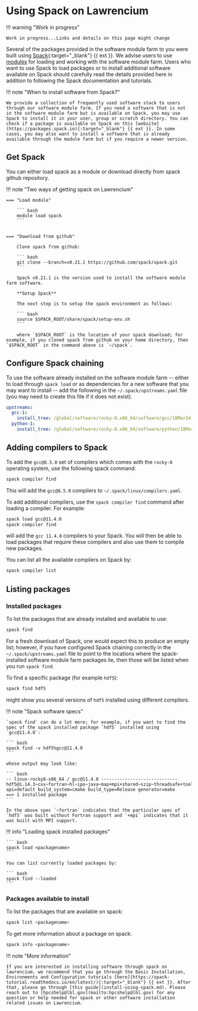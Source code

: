 # Using Spack on Lawrencium

!!! warning "Work in progress"

    Work in progress...Links and details on this page might change

Several of the packages provided in the software module farm to you were built using [Spack](https://spack.io){:target="_blank"} {{ ext }}. We advise users to use [modules](module-management.md) for loading and working with the software module farm. Users who want to use Spack to load packages or to install additional software available on Spack should carefully read the details provided here in addition to following the Spack documentation and tutorials.

!!! note "When to install software from Spack?"

    We provide a collection of frequently used software stack to users through our software module farm. If you need a software that is not in the software module farm but is available on Spack, you may use Spack to install it in your user, group or scratch directory. You can check if a package is available on Spack on this [website](https://packages.spack.io){:target="_blank"} {{ ext }}. In some cases, you may also want to install a software that is already available through the module farm but if you require a newer version.

## Get Spack

You can either load spack as a module or download directly from spack github repository. 

!!! note "Two ways of getting spack on Lawrencium"

    === "Load module"

        ``` bash
        module load spack
        ```


    === "Download from github"

        Clone spack from github:

        ``` bash
        git clone --branch=v0.21.1 https://github.com/spack/spack.git
        ```

        Spack v0.21.1 is the version used to install the software module farm software.

        **Setup Spack**

        The next step is to setup the spack environment as follows:

        ``` bash
        source $SPACK_ROOT/share/spack/setup-env.sh
        ```

        where `$SPACK_ROOT` is the location of your spack download; for example, if you cloned spack from github on your home directory, then `$SPACK_ROOT` in the command above is `~/spack`.

## Configure Spack chaining

To use the software already installed on the software module farm -- either to load through `spack load` or as dependencies for a new software that you may want to install -- add the following in the `~/.spack/upstreams.yaml` file (you may need to create this file if it does not exist).


``` yaml
upstreams:
  gcc-1:
    install_tree: /global/software/rocky-8.x86_64/software/gcc/18Mar24
  python-1:
    install_tree: /global/software/rocky-8.x86_64/software/python/18Mar24/3.10.12
```

## Adding compilers to Spack

To add the `gcc@8.5.0` set of compilers which comes with the `rocky-8` operating system, use the following spack command:

``` bash
spack compiler find
```

This will add the `gcc@8.5.0` compilers to `~/.spack/linux/compilers.yaml`.

To add additional compilers, use the `spack compiler find` command after loading a compiler. For example:

``` bash
spack load gcc@11.4.0
spack compiler find
```
will add the `gcc 11.4.0` compilers to your Spack. You will then be able to load packages that require these compilers and also use them to compile new packages.

You can list all the available compilers on Spack by:

``` bash
spack compiler list
```

## Listing packages

### Installed packages

To list the packages that are already installed and available to use:

``` bash
spack find
```

For a fresh download of Spack, one would expect this to produce an empty list; however, if you have configured Spack chaining correctly in the `~/.spack/upstreams.yaml` file to point to the locations where the spack-installed software module farm packages lie, then those will be listed when you run `spack find`.

To find a specific package (for example `hdf5`):

``` bash
spack find hdf5
```

might show you several versions of `hdf5` installed using different compilers. 

!!! note "Spack software specs"

    `spack find` can do a lot more; for example, if you want to find the spec of the spack installed package `hdf5` installed using `gcc@11.4.0`:

    ``` bash
    spack find -v hdf5%gcc@11.4.0
    ```

    whose output may look like:

    ``` bash
    -- linux-rocky8-x86_64 / gcc@11.4.0 -----------------------------
    hdf5@1.14.3~cxx~fortran~hl~ipo~java~map+mpi+shared~szip~threadsafe+tools api=default build_system=cmake build_type=Release generator=make
    ==> 1 installed package
    ```

    In the above spec `~fortran` indicates that the particular spec of `hdf5` was built without Fortran support and `+mpi` indicates that it was built with MPI support.

!!! info "Loading spack installed packages"

    ``` bash
    spack load <packagename>
    ```

    You can list currently loaded packages by:

    ``` bash
    spack find --loaded
    ```

### Packages available to install

To list the packages that are available on spack:

``` bash
spack list <packagename>
```

To get more information about a package on spack:

``` bash
spack info <packagename>
```

!!! note "More information"

    If you are interested in installing software through spack on lawrencium, we recommend that you go through the Basic Installation, Environments and Configuration tutorials [here](https://spack-tutorial.readthedocs.io/en/latest/){:target="_blank"} {{ ext }}. After that, please go through [this guide](install-using-spack.md). Please reach out to [hpcshelp@lbl.gov](mailto:hpcshelp@lbl.gov) for any question or help needed for spack or other software installation related issues on Lawrencium.

